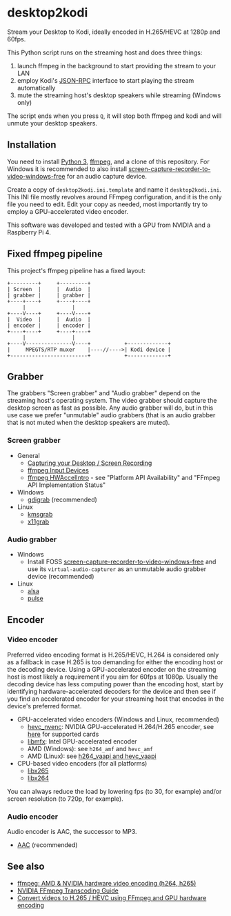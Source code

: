 # desktop2kodi
Stream your Desktop to Kodi, ideally encoded in H.265/HEVC at 1280p and 60fps.

This Python script runs on the streaming host and does three things:

1. launch ffmpeg in the background to start providing the stream to your LAN
2. employ Kodi's [JSON-RPC](https://kodi.wiki/view/JSON-RPC_API/v12) interface to start playing the stream automatically
3. mute the streaming host's desktop speakers while streaming (Windows only)

The script ends when you press `Q`, it will stop both ffmpeg and kodi and will unmute your desktop speakers.

## Installation

You need to install [Python 3](https://www.python.org/downloads/), [ffmpeg](https://ffmpeg.org/download.html), and a clone of this repository. For Windows it is recommended to also install [screen-capture-recorder-to-video-windows-free](https://github.com/rdp/screen-capture-recorder-to-video-windows-free) for an audio capture device.

Create a copy of `desktop2kodi.ini.template` and name it `desktop2kodi.ini`. This INI file mostly revolves around FFmpeg configuration, and it is the only file you need to edit. Edit your copy as needed, most importantly try to employ a GPU-accelerated video encoder.

This software was developed and tested with a GPU from NVIDIA and a Raspberry Pi 4.

## Fixed ffmpeg pipeline

This project's ffmpeg pipeline has a fixed layout:

    +---------+     +---------+
    | Screen  |     |  Audio  |
    | grabber |     | grabber |
    +----+----+     +----+----+
         |               |
    +----V----+     +----V----+
    |  Video  |     |  Audio  |
    | encoder |     | encoder |
    +----+----+     +----+----+
         |               |
    +----V---------------V----+           +-------------+
    |     MPEGTS/RTP muxer    |----//---->| Kodi device |
    +-------------------------+           +-------------+

## Grabber

The grabbers "Screen grabber" and "Audio grabber" depend on the streaming host's operating system. The video grabber should capture the desktop screen as fast as possible. Any audio grabber will do, but in this use case we prefer "unmutable" audio grabbers (that is an audio grabber that is not muted when the desktop speakers are muted).

### Screen grabber

* General
  * [Capturing your Desktop / Screen Recording](https://trac.ffmpeg.org/wiki/Capture/Desktop)
  * [ffmpeg Input Devices](https://ffmpeg.org/ffmpeg-devices.html#Input-Devices)
  * [ffmpeg HWAccelIntro](https://trac.ffmpeg.org/wiki/HWAccelIntro) - see "Platform API Availability" and "FFmpeg API Implementation Status"
* Windows
  * [gdigrab](http://underpop.online.fr/f/ffmpeg/help/gdigrab.htm.gz) (recommended)
* Linux
  * [kmsgrab](http://underpop.online.fr/f/ffmpeg/help/kmsgrab.htm.gz)
  * [x11grab](http://underpop.online.fr/f/ffmpeg/help/x11grab.htm.gz)

### Audio grabber

* Windows
  * Install FOSS [screen-capture-recorder-to-video-windows-free](https://github.com/rdp/screen-capture-recorder-to-video-windows-free) and use its `virtual-audio-capturer` as an unmutable audio grabber device (recommended)
* Linux
  * [alsa](https://trac.ffmpeg.org/wiki/Capture/ALSA)
  * [pulse](https://trac.ffmpeg.org/wiki/Capture/PulseAudio)

## Encoder

### Video encoder

Preferred video encoding format is H.265/HEVC, H.264 is considered only as a fallback in case H.265 is too demanding for either the encoding host or the decoding device. Using a GPU-accelerated encoder on the streaming host is most likely a requirement if you aim for 60fps at 1080p. Usually the decoding device has less computing power than the encoding host, start by identifying hardware-accelerated decoders for the device and then see if you find an accelerated encoder for your streaming host that encodes in the device's preferred format.

* GPU-accelerated video encoders (Windows and Linux, recommended)
  * [hevc_nvenc](https://docs.nvidia.com/video-technologies/video-codec-sdk/ffmpeg-with-nvidia-gpu/): NVIDIA GPU-accelerated H.264/H.265 encoder, see [here](https://developer.nvidia.com/video-encode-and-decode-gpu-support-matrix-new) for supported cards
  * [libmfx](https://trac.ffmpeg.org/wiki/Hardware/QuickSync): Intel GPU-accelerated encoder
  * AMD (Windows): see `h264_amf` and `hevc_amf`
  * AMD (Linux): see [h264_vaapi and hevc_vaapi](https://trac.ffmpeg.org/wiki/Hardware/VAAPI)
* CPU-based video encoders (for all platforms)
  * [libx265](https://trac.ffmpeg.org/wiki/Encode/H.265)
  * [libx264](https://trac.ffmpeg.org/wiki/Encode/H.264)

You can always reduce the load by lowering fps (to 30, for example) and/or screen resolution (to 720p, for example).

### Audio encoder

Audio encoder is AAC, the successor to MP3.

* [AAC](https://trac.ffmpeg.org/wiki/Encode/AAC) (recommended)

## See also

* [ffmpeg: AMD & NVIDIA hardware video encoding (h264, h265)](https://jcutrer.com/howto/ffmpeg-amd-nvidia-hardware-video-encoding-h264-h265)
* [NVIDIA FFmpeg Transcoding Guide](https://developer.nvidia.com/blog/nvidia-ffmpeg-transcoding-guide/)
* [Convert videos to H.265 / HEVC using FFmpeg and GPU hardware encoding](https://www.tauceti.blog/posts/linux-ffmpeg-amd-5700xt-hardware-video-encoding-hevc-h265-vaapi/)
